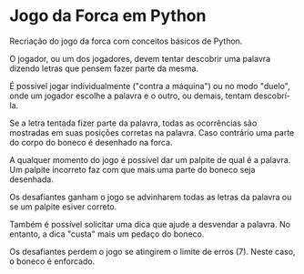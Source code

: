 # Jogo da Forca em Python

Recriação do jogo da forca com conceitos básicos de Python.

O jogador, ou um dos jogadores, devem tentar descobrir uma palavra 
dizendo letras que pensem fazer parte da mesma.

É possível jogar individualmente ("contra a máquina") ou no modo 
"duelo", onde um jogador escolhe a palavra e o outro, ou demais, 
tentam descobrí-la.

Se a letra tentada fizer parte da palavra, todas as ocorrências são 
mostradas em suas posições corretas na palavra. Caso contrário uma 
parte do corpo do boneco é desenhado na forca.

A qualquer momento do jogo é possível dar um palpite de qual é a 
palavra. Um palpite incorreto faz com que mais uma parte do boneco 
seja desenhada.

Os desafiantes ganham o jogo se advinharem todas as letras da palavra 
ou se um palpite esiver correto.

Também é possível solicitar uma dica que ajude a desvendar a palavra.
No entanto, a dica "custa" mais um pedaço do boneco.

Os desafiantes perdem o jogo se atingirem o limite de erros (7). Neste 
caso, o boneco é enforcado.
